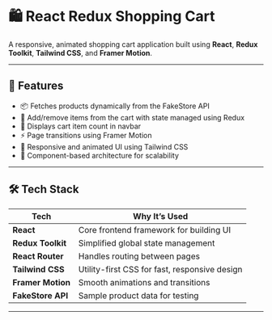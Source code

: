 # 🛍️ React Redux Shopping Cart

A responsive, animated shopping cart application built using **React**, **Redux Toolkit**, **Tailwind CSS**, and **Framer Motion**.

---

## 🚀 Features

- 📦 Fetches products dynamically from the FakeStore API
- 🛒 Add/remove items from the cart with state managed using Redux
- 🔢 Displays cart item count in navbar
- ⚡ Page transitions using Framer Motion
- 💅 Responsive and animated UI using Tailwind CSS
- 🧩 Component-based architecture for scalability

---

## 🛠️ Tech Stack

| Tech              | Why It’s Used                                 |
| ----------------- | --------------------------------------------- |
| **React**         | Core frontend framework for building UI       |
| **Redux Toolkit** | Simplified global state management            |
| **React Router**  | Handles routing between pages                 |
| **Tailwind CSS**  | Utility-first CSS for fast, responsive design |
| **Framer Motion** | Smooth animations and transitions             |
| **FakeStore API** | Sample product data for testing               |

---
